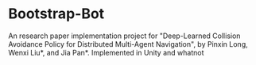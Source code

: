 # Bootstrap-Bot
An research paper implementation project for "Deep-Learned Collision Avoidance Policy for Distributed Multi-Agent Navigation", by Pinxin Long, Wenxi Liu*, and Jia Pan*. Implemented in Unity and whatnot
